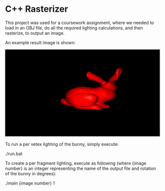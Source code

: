 # C++ Rasterizer

This project was used for a coursework assignment, where we needed to load in an OBJ file, 
do all the required lighting calculations, and then rasterize, to output an image.

An example result image is shown:

![alt text](https://raw.githubusercontent.com/DannySortino/rasterizer/master/out_0.bmp)


To run a per vetex lighting of the bunny, simply execute:

./run.bat

To create a per fragment lighting, execute as following (where {image number} is an integer
representing the name of the output file and rotation of the bunny in degrees):

./main {image number} 1

